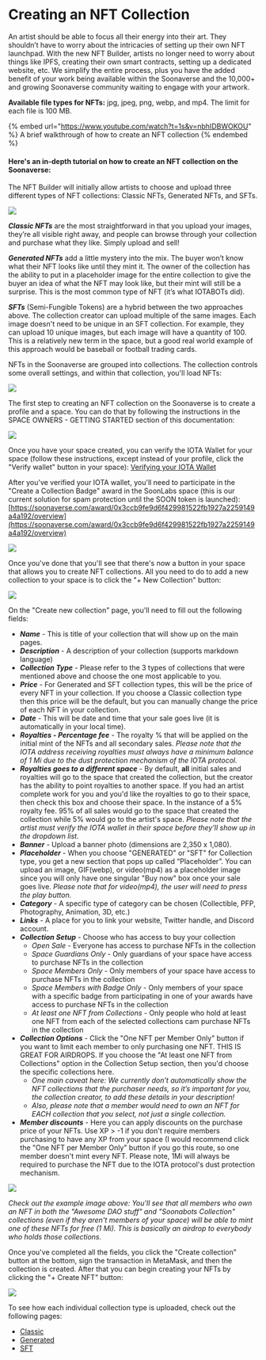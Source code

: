 # Creating an NFT Collection

An artist should be able to focus all their energy into their art. They shouldn’t have to worry about the intricacies of setting up their own NFT launchpad. With the new NFT Builder, artists no longer need to worry about things like IPFS, creating their own smart contracts, setting up a dedicated website, etc. We simplify the entire process, plus you have the added benefit of your work being available within the Soonaverse and the 10,000+ and growing Soonaverse community waiting to engage with your artwork.

**Available file types for NFTs:** jpg, jpeg, png, webp, and mp4. The limit for each file is 100 MB.



{% embed url="https://www.youtube.com/watch?t=1s&v=nbhIDBWOKOU" %}
A brief walkthrough of how to create an NFT collection
{% endembed %}



#### **Here's an in-depth tutorial on how to create an NFT collection on the Soonaverse:**

The NFT Builder will initially allow artists to choose and upload three different types of NFT collections: Classic NFTs, Generated NFTs, and SFTs.

![](<../../.gitbook/assets/image (27).png>)

_**Classic NFTs**_ are the most straightforward in that you upload your images, they’re all visible right away, and people can browse through your collection and purchase what they like. Simply upload and sell!

_**Generated NFTs**_ add a little mystery into the mix. The buyer won’t know what their NFT looks like until they mint it. The owner of the collection has the ability to put in a placeholder image for the entire collection to give the buyer an idea of what the NFT may look like, but their mint will still be a surprise. This is the most common type of NFT (it’s what IOTABOTs did).

_**SFTs**_ (Semi-Fungible Tokens) are a hybrid between the two approaches above. The collection creator can upload multiple of the same images. Each image doesn't need to be unique in an SFT collection. For example, they can upload 10 unique images, but each image will have a quantity of 100. This is a relatively new term in the space, but a good real world example of this approach would be baseball or football trading cards.



NFTs in the Soonaverse are grouped into collections. The collection controls some overall settings, and within that collection, you'll load NFTs:

![](<../../.gitbook/assets/image (25) (1).png>)

The first step to creating an NFT collection on the Soonaverse is to create a profile and a space. You can do that by following the instructions in the SPACE OWNERS - GETTING STARTED section of this documentation:

![](<../../.gitbook/assets/image (16).png>)

Once you have your space created, you can verify the IOTA Wallet for your space (follow these instructions, except instead of your profile, click the "Verify wallet" button in your space): [Verifying your IOTA Wallet](../../all-users-getting-started/verifying-your-iota-wallet.md)

After you've verified your IOTA wallet, you'll need to participate in the "Create a Collection Badge" award in the SoonLabs space (this is our current solution for spam protection until the SOON token is launched): [https://soonaverse.com/award/0x3ccb9fe9d6f429981522fb1927a2259149a4a192/overview](https://soonaverse.com/award/0x3ccb9fe9d6f429981522fb1927a2259149a4a192/overview)

![](<../../.gitbook/assets/image (6).png>)

Once you've done that you'll see that there's now a button in your space that allows you to create NFT collections. All you need to do to add a new collection to your space is to click the "+ New Collection" button:

![](<../../.gitbook/assets/image (29) (1) (1).png>)

On the "Create new collection" page, you'll need to fill out the following fields:

* _**Name**_ - This is title of your collection that will show up on the main pages.
* _**Description**_ - A description of your collection (supports markdown language)
* _**Collection Type**_ - Please refer to the 3 types of collections that were mentioned above and choose the one most applicable to you.
* _**Price**_ - For Generated and SFT collection types, this will be the price of every NFT in your collection. If you choose a Classic collection type then this price will be the default, but you can manually change the price of each NFT in your collection.
* _**Date**_ - This will be date and time that your sale goes live (it is automatically in your local time).
* _**Royalties - Percentage fee**_ - The royalty % that will be applied on the initial mint of the NFTs and all secondary sales. _Please note that the IOTA address receiving royalties must always have a minimum balance of 1 Mi due to the dust protection mechanism of the IOTA protocol._
* _**Royalties goes to a different space**_ - By default, **all** initial sales and royalties will go to the space that created the collection, but the creator has the ability to point royalties to another space. If you had an artist complete work for you and you'd like the royalties to go to their space, then check this box and choose their space. In the instance of a 5% royalty fee. 95% of all sales would go to the space that created the collection while 5% would go to the artist's space. _Please note that the artist must verify the IOTA wallet in their space before they'll show up in the dropdown list._
* _**Banner**_ - Upload a banner photo (‪dimensions are 2,350 x 1,080).
* _**Placeholder**_ - When you choose "GENERATED" or "SFT" for Collection type, you get a new section that pops up called “Placeholder”. You can upload an image, GIF(webp), or video(mp4) as a placeholder image since you will only have one singular "Buy now" box once your sale goes live. _Please note that for video(mp4), the user will need to press the play button._
* _**Category**_ - A specific type of category can be chosen (Collectible, PFP, Photography, Animation, 3D, etc.)
* _**Links**_ - A place for you to link your website, Twitter handle, and Discord account.
* _**Collection Setup**_ - Choose who has access to buy your collection
  * _Open Sale_ - Everyone has access to purchase NFTs in the collection
  * _Space Guardians Only_ - Only guardians of your space have access to purchase NFTs in the collection
  * _Space Members Only_ - Only members of your space have access to purchase NFTs in the collection
  * _Space Members with Badge Only_ - Only members of your space with a specific badge from participating in one of your awards have access to purchase NFTs in the collection
  * _At least one NFT from Collections_ - Only people who hold at least one NFT from each of the selected collections cam purchase NFTs in the collection
* _**Collection Options**_ - Click the "One NFT per Member Only" button if you want to limit each member to only purchasing one NFT. THIS IS GREAT FOR AIRDROPS. If you choose the "At least one NFT from Collections" option in the Collection Setup section, then you'd choose the specific collections here.
  * _One main caveat here: We currently don’t automatically show the NFT collections that the purchaser needs, so it’s important for you, the collection creator, to add these details in your description!_
  * _Also, please note that a member would need to own an NFT for EACH collection that you select, not just a single collection._
* _**Member discounts**_ - Here you can apply discounts on the purchase price of your NFTs. Use XP > -1 if you don't require members purchasing to have any XP from your space (I would recommend click the "One NFT per Member Only" button if you go this route, so one member doesn't mint every NFT. Please note, 1Mi will always be required to purchase the NFT due to the IOTA protocol's dust protection mechanism.

![](<../../.gitbook/assets/image (29).png>)

_Check out the example image above: You'll see that all members who own an NFT in both the "Awesome DAO stuff" and "Soonabots Collection" collections (even if they aren't members of your space) will be able to mint one of these NFTs for free (1 Mi). This is basically an airdrop to everybody who holds those collections._

Once you've completed all the fields, you click the "Create collection" button at the bottom, sign the transaction in MetaMask, and then the collection is created. After that you can begin creating your NFTs by clicking the "+ Create NFT" button:

![](<../../.gitbook/assets/image (32).png>)

To see how each individual collection type is uploaded, check out the following pages:

* [Classic](classic.md)
* [Generated](generated.md)
* [SFT](sft.md)
